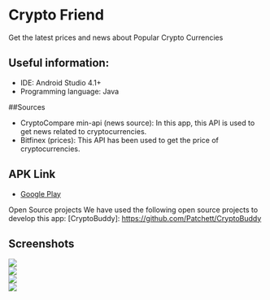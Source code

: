 # Crypto Friend
Get the latest prices and news about Popular Crypto Currencies

## Useful information:
* IDE: Android Studio 4.1+
* Programming language: Java

##Sources
* CryptoCompare min-api (news source): In this app, this API  is used to get news related to cryptocurrencies.
* Bitfinex (prices): This API has been used to get the price of cryptocurrencies.

## APK Link
* [Google Play](https://play.google.com/store/apps/details?id=com.ham3da.cryptofreind)

Open Source projects
We have used the following open source projects to develop this app:
[CryptoBuddy]: https://github.com/Patchett/CryptoBuddy


## Screenshots
<p>
  <img src="screen-01.png"><br>
<img src="screen-02.png"><br>
<img src="screen-03.png"><br>
<img src="screen-04.png">
</p>

